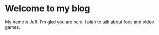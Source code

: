 # Welcome to my blog
My name is Jeff.
I'm glad you are here. I plan to talk about food and video games. 
